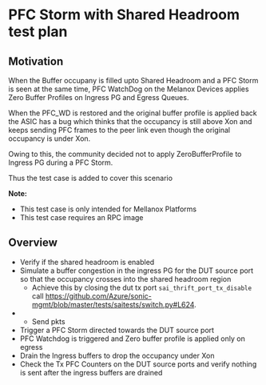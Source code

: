 # PFC Storm with Shared Headroom test plan

## Motivation

When the Buffer occupany is filled upto Shared Headroom and a PFC Storm is seen at the same time, PFC WatchDog on the Melanox Devices applies Zero Buffer Profiles on Ingress PG and Egress Queues. 

When the PFC_WD is restored and the original buffer profile is applied back the ASIC has a bug which thinks that the occupancy is still above Xon and keeps sending PFC frames to the peer link even though the original occupancy is under Xon.

Owing to this, the community decided not to apply ZeroBufferProfile to Ingress PG during a PFC Storm.

Thus the test case is added to cover this scenario

**Note:** 
+ This test case is only intended for Mellanox Platforms
+ This test case requires an RPC image 

## Overview
+ Verify if the shared headroom is enabled
+ Simulate a buffer congestion in the ingress PG for the DUT source port so that the occupancy crosses into the shared headroom region
   - Achieve this by closing the dut tx port `sai_thrift_port_tx_disable` call https://github.com/Azure/sonic-mgmt/blob/master/tests/saitests/switch.py#L624.
+  - Send pkts 
+ Trigger a PFC Storm directed towards the DUT source port
+ PFC Watchdog is triggered and Zero buffer profile is applied only on egress
+ Drain the Ingress buffers to drop the occupancy under Xon
+ Check the Tx PFC Counters on the DUT source ports and verify nothing is sent after the ingress buffers are drained







